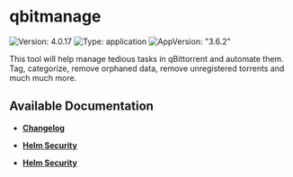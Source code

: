 # qbitmanage

![Version: 4.0.17](https://img.shields.io/badge/Version-4.0.17-informational?style=flat-square) ![Type: application](https://img.shields.io/badge/Type-application-informational?style=flat-square) ![AppVersion: "3.6.2"](https://img.shields.io/badge/AppVersion-"3.6.2"-informational?style=flat-square)

This tool will help manage tedious tasks in qBittorrent and automate them. Tag, categorize, remove orphaned data, remove unregistered torrents and much much more.

## Available Documentation

- [**Changelog**](CHANGELOG)

- [**Helm Security**](container-security)

- [**Helm Security**](helm-security)

